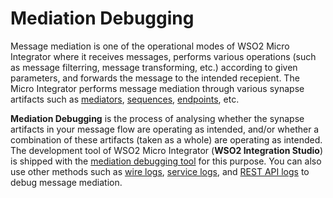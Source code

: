 # Mediation Debugging

Message mediation is one of the operational modes of WSO2 Micro Integrator where it receives messages, performs various operations (such as message filterring, message transforming, etc.) according to given parameters, and forwards the message to the intended recepient. The Micro Integrator performs message mediation through various synapse artifacts such as [mediators](../../concepts/message-processing-units/#mediators), [sequences](../../concepts/message-processing-units/#mediation-sequences), [endpoints](../../concepts/message-exit-points/#mediators), etc.

**Mediation Debugging** is the process of analysing whether the synapse artifacts in your message flow are operating as intended, and/or whether a combination of these artifacts (taken as a whole) are operating as intended. The development tool of WSO2 Micro Integrator (**WSO2 Integration Studio**) is shipped with the [mediation debugging tool](../develop/debugging-mediation.md) for this purpose. You can also use other methods such as [wire logs](../develop/using-wire-logs.md), [service logs](../develop/enabling-logs-for-services.md), and [REST API logs](../develop/enabling-logs-for-api.md) to debug message mediation.